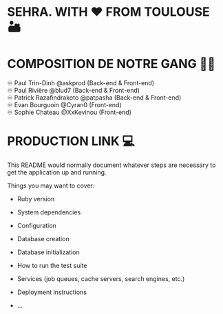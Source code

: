 # SEHRA. WITH ♥️ FROM TOULOUSE 🏜

# COMPOSITION DE NOTRE GANG 🏴‍☠️

♾ Paul Trin-Dinh @askprod (Back-end & Front-end) <br>
♾ Paul Rivière @blud7 (Back-end & Front-end) <br>
♾ Patrick Razafindrakoto @patpasha (Back-end & Front-end) <br>
♾ Evan Bourguoin @Cyran0 (Front-end) <br>
♾ Sophie Chateau @XxKevinou (Front-end)

# PRODUCTION LINK 💻
This README would normally document whatever steps are necessary to get the
application up and running.

Things you may want to cover:

* Ruby version

* System dependencies

* Configuration

* Database creation

* Database initialization

* How to run the test suite

* Services (job queues, cache servers, search engines, etc.)

* Deployment instructions

* ...
